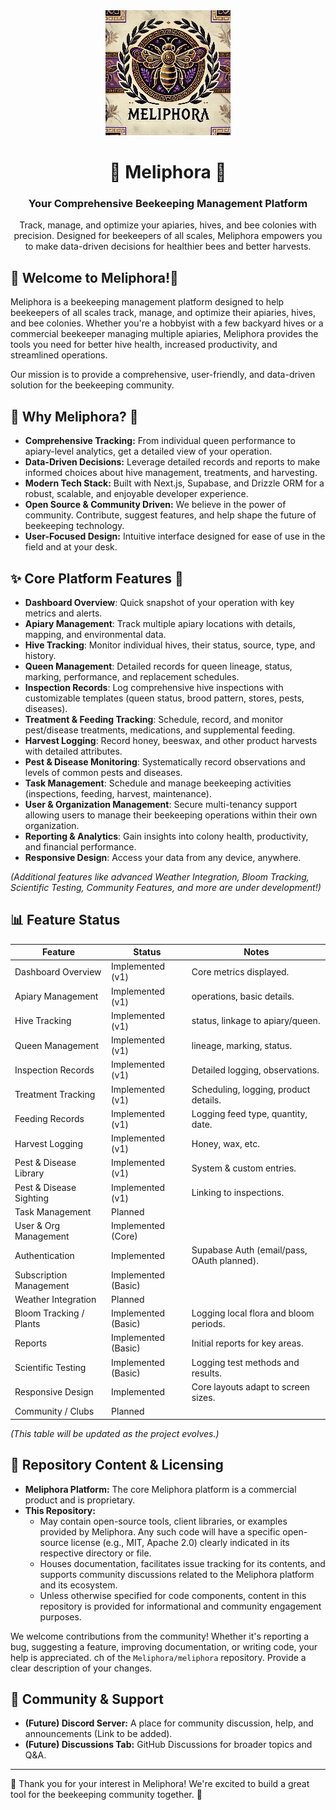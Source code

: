 <div align="center">
  <img src="public/img/Meliphora(200x200).jpg" alt="Meliphora Logo" width="200" />
  <h1>🐝 Meliphora 🐝</h1>
  <h3>Your Comprehensive Beekeeping Management Platform</h3>
  <p>Track, manage, and optimize your apiaries, hives, and bee colonies with precision. Designed for beekeepers of all scales, Meliphora empowers you to make data-driven decisions for healthier bees and better harvests.</p>
</div>

## 👋 Welcome to Meliphora!🐝

Meliphora is a beekeeping management platform designed to help beekeepers of all scales track, manage, and optimize their apiaries, hives, and bee colonies. 
Whether you're a hobbyist with a few backyard hives or a commercial beekeeper managing multiple apiaries, Meliphora provides the tools you need for better hive health, increased productivity, and streamlined operations.

Our mission is to provide a comprehensive, user-friendly, and data-driven solution for the beekeeping community.

## 🤔 Why Meliphora? 🐝

*   **Comprehensive Tracking:** From individual queen performance to apiary-level analytics, get a detailed view of your operation.
*   **Data-Driven Decisions:** Leverage detailed records and reports to make informed choices about hive management, treatments, and harvesting.
*   **Modern Tech Stack:** Built with Next.js, Supabase, and Drizzle ORM for a robust, scalable, and enjoyable developer experience.
*   **Open Source & Community Driven:** We believe in the power of community. Contribute, suggest features, and help shape the future of beekeeping technology.
*   **User-Focused Design:** Intuitive interface designed for ease of use in the field and at your desk.

## ✨ Core Platform Features 🐝

*   **Dashboard Overview**: Quick snapshot of your operation with key metrics and alerts.
*   **Apiary Management**: Track multiple apiary locations with details, mapping, and environmental data.
*   **Hive Tracking**: Monitor individual hives, their status, source, type, and history.
*   **Queen Management**: Detailed records for queen lineage, status, marking, performance, and replacement schedules.
*   **Inspection Records**: Log comprehensive hive inspections with customizable templates (queen status, brood pattern, stores, pests, diseases).
*   **Treatment & Feeding Tracking**: Schedule, record, and monitor pest/disease treatments, medications, and supplemental feeding.
*   **Harvest Logging**: Record honey, beeswax, and other product harvests with detailed attributes.
*   **Pest & Disease Monitoring**: Systematically record observations and levels of common pests and diseases.
*   **Task Management**: Schedule and manage beekeeping activities (inspections, feeding, harvest, maintenance).
*   **User & Organization Management**: Secure multi-tenancy support allowing users to manage their beekeeping operations within their own organization.
*   **Reporting & Analytics**: Gain insights into colony health, productivity, and financial performance.
*   **Responsive Design**: Access your data from any device, anywhere.

*(Additional features like advanced Weather Integration, Bloom Tracking, Scientific Testing, Community Features, and more are under development!)*

## 📊 Feature Status

| Feature                     | Status                 | Notes                                       |
| --------------------------- | ---------------------- | ------------------------------------------- |
| Dashboard Overview          | Implemented (v1)       | Core metrics displayed.                     |
| Apiary Management           | Implemented (v1)       | operations, basic details.                  |
| Hive Tracking               | Implemented (v1)       | status, linkage to apiary/queen.            |
| Queen Management            | Implemented (v1)       | lineage, marking, status.                   |
| Inspection Records          | Implemented (v1)       | Detailed logging, observations.             |
| Treatment Tracking          | Implemented (v1)       | Scheduling, logging, product details.       |
| Feeding Records             | Implemented (v1)       | Logging feed type, quantity, date.          |
| Harvest Logging             | Implemented (v1)       | Honey, wax, etc.                            |
| Pest & Disease Library      | Implemented (v1)       | System & custom entries.                    |
| Pest & Disease Sighting     | Implemented (v1)       | Linking to inspections.                     |
| Task Management             | Planned                |                                             |
| User & Org Management       | Implemented (Core)     |                                             |
| Authentication              | Implemented            | Supabase Auth (email/pass, OAuth planned).  |
| Subscription Management     | Implemented (Basic)    |                                             |
| Weather Integration         | Planned                |                                             |
| Bloom Tracking / Plants     | Implemented (Basic)    | Logging local flora and bloom periods.      |
| Reports                     | Implemented (Basic)    | Initial reports for key areas.              |
| Scientific Testing          | Implemented (Basic)    | Logging test methods and results.           |
| Responsive Design           | Implemented            | Core layouts adapt to screen sizes.         |
| Community / Clubs           | Planned                |                                             |

*(This table will be updated as the project evolves.)*

## 📜 Repository Content & Licensing

*   **Meliphora Platform:** The core Meliphora platform is a commercial product and is proprietary.
*   **This Repository:**
    *   May contain open-source tools, client libraries, or examples provided by Meliphora. Any such code will have a specific open-source license (e.g., MIT, Apache 2.0) clearly indicated in its respective directory or file.
    *   Houses documentation, facilitates issue tracking for its contents, and supports community discussions related to the Meliphora platform and its ecosystem.
    *   Unless otherwise specified for code components, content in this repository is provided for informational and community engagement purposes.

We welcome contributions from the community! Whether it's reporting a bug, suggesting a feature, improving documentation, or writing code, your help is appreciated.
ch of the `Meliphora/meliphora` repository. Provide a clear description of your changes.

## 💬 Community & Support

*   **(Future) Discord Server:** A place for community discussion, help, and announcements (Link to be added).
*   **(Future) Discussions Tab:** GitHub Discussions for broader topics and Q&A.

---

🐝 Thank you for your interest in Meliphora! We're excited to build a great tool for the beekeeping community together. 🐝

